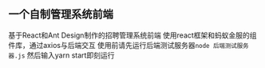 ## 一个自制管理系统前端
基于React和Ant Design制作的招聘管理系统前端
使用react框架和蚂蚁金服的组件库，通过axios与后端交互
使用前请先运行后端测试服务器`node 后端测试服务器.js`
然后输入yarn start即刻运行
